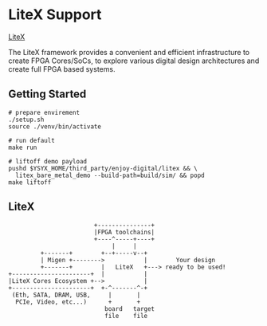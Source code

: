 # LiteX Support

[LiteX](https://github.com/enjoy-digital/litex)

The LiteX framework provides a convenient and efficient infrastructure to create FPGA Cores/SoCs, to explore various digital design architectures and create full FPGA based systems.

## Getting Started

```shell
# prepare envirement
./setup.sh
source ./venv/bin/activate

# run default
make run

# liftoff demo payload
pushd $YSYX_HOME/third_party/enjoy-digital/litex && \
  litex_bare_metal_demo --build-path=build/sim/ && popd
make liftoff
```

## LiteX

```
                        +---------------+
                        |FPGA toolchains|
                        +----^-----+----+
                             |     |
         +-------+        +--+-----v--+
         | Migen +-------->           |        Your design
         +-------+        |   LiteX   +---> ready to be used!
+----------------------+  |           |
|LiteX Cores Ecosystem +-->           |
+----------------------+  +-^-------^-+
 (Eth, SATA, DRAM, USB,     |       |
  PCIe, Video, etc...)      +       +
                           board   target
                           file    file
```
